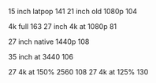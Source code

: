 15 inch latpop 141
21 inch old 1080p 104

4k full 163
27 inch 4k at 1080p 81

27 inch native 1440p 108

35 inch at 3440 106

27 4k at 150% 2560 108
27 4k at 125%      130

#